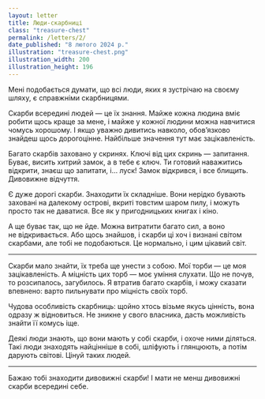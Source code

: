 ```yaml
---
layout: letter
title: Люди-скарбниці
class: "treasure-chest"
permalink: /letters/2/
date_published: "8 лютого 2024 р."
illustration: "treasure-chest.png"
illustration_width: 200
illustration_height: 196
---
```


Мені подобається думати, що всі люди, яких я зустрічаю на своєму шляху, є справжніми скарбницями.

Скарби всередині людей — це їх знання. Майже кожна людина вміє робити щось краще за мене, і майже у кожної людини можна навчитися чомусь хорошому. І якщо уважно дивитись навколо, обовʼязково знайдеш щось дорогоцінне. Найбільше значення тут має зацікавленість.

Багато скарбів заховано у скринях. Ключі від цих скринь — запитання. Буває, висить хитрий замок, а в тебе є ключ. Ти готовий наважитись відкрити, знаєш що запитати, і... луск! Замок відкрився, і все блищить. Дивовижне відчуття.

Є дуже дорогі скарби. Знаходити їх складніше. Вони нерідко бувають заховані на далекому острові, вкриті товстим шаром пилу, і можуть просто так не даватися. Все як у пригодницьких книгах і кіно.

А ще буває так, що не йде. Можна витратити багато сил, а воно не відкривається. Або щось знайшов, і скарби ці хоч і визнані світом скарбами, але тобі не подобаються. Це нормально, і цим цікавий світ.

* * *

Скарби мало знайти, їх треба ще унести з собою. Мої торби — це моя зацікавленість. А міцність цих торб — моє уміння слухати. Що не почув, то розсипалось, загубилось. Я втратив багато скарбів, і можу сказати впевнено: варто пильнувати про міцність своїх торб.

Чудова особливість скарбниць: щойно хтось візьме якусь цінність, вона одразу ж відновиться. Не зникне у свого власника, дасть можливість знайти її комусь іще.

Деякі люди знають, що вони мають у собі скарби, і охоче ними діляться. Такі люди знаходять найцінніше в собі, шліфують і глянцюють, а потім дарують світові. Цінуй таких людей.

* * *

Бажаю тобі знаходити дивовижні скарби! І мати не менш дивовижні скарби всередині себе.
